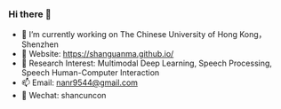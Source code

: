 ### Hi there 👋


- 🔭 I’m currently working on The Chinese University of Hong Kong，Shenzhen
- 👋 Website: https://shanguanma.github.io/
- 👀 Research Interest: Multimodal Deep Learning, Speech Processing, Speech Human-Computer Interaction
- 📫 Email: nanr9544@gmail.com
- 💬 Wechat: shancuncon

<!--
**shanguanma/shanguanma** is a ✨ _special_ ✨ repository because its `README.md` (this file) appears on your GitHub profile.

Here are some ideas to get you started:

- 🔭 I’m currently working on The Chinese University of Hong Kong，Shenzhen
- 👋 Website: https://shanguanma.github.io/
- 👀 Research Interest: Multimodal Deep Learning, Speech Processing, Speech Human-Computer Interaction
- 🌱 I’m currently learning ...
- 👯 I’m looking to collaborate on ...
- 🤔 I’m looking for help with ...
- 💬 Ask me about ...
- 📫 How to reach me: ...
- 😄 Pronouns: ...
- ⚡ Fun fact: ...
-->
